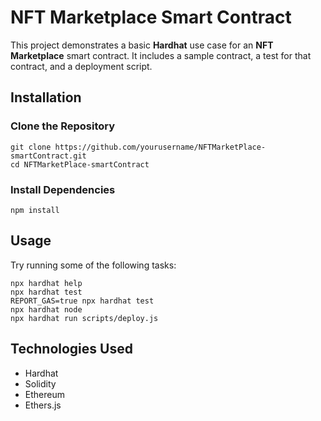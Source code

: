 # NFT Marketplace Smart Contract

This project demonstrates a basic **Hardhat** use case for an **NFT Marketplace** smart contract. It includes a sample contract, a test for that contract, and a deployment script.

## Installation

### Clone the Repository
```shell
git clone https://github.com/yourusername/NFTMarketPlace-smartContract.git
cd NFTMarketPlace-smartContract
```

### Install Dependencies
```shell
npm install
```

## Usage
Try running some of the following tasks:
```shell
npx hardhat help
npx hardhat test
REPORT_GAS=true npx hardhat test
npx hardhat node
npx hardhat run scripts/deploy.js
```

## Technologies Used
- Hardhat
- Solidity
- Ethereum
- Ethers.js
